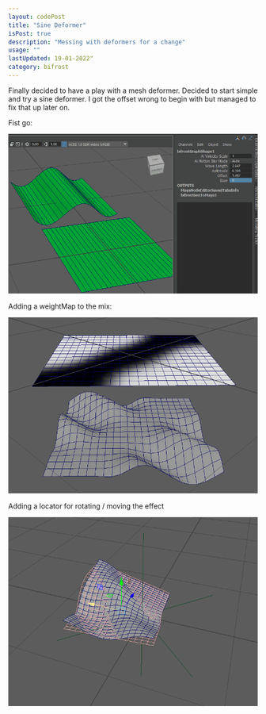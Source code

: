 ```yaml
---
layout: codePost
title: "Sine Deformer"
isPost: true
description: "Messing with deformers for a change"
usage: ""
lastUpdated: 19-01-2022"
category: bifrost
---
```


Finally decided to have a play with a mesh deformer. Decided to start simple and try a sine deformer.
I got the offset wrong to begin with but managed to fix that up later on.


Fist go:

<center><img src="/assets/examples/firstBifrostSineDeformer.gif" alt="firstBifrostSineDeformer"></center>

Adding a weightMap to the mix:

<center><img src="/assets/examples/firstBifrostSineDeformerWithWeightMap.gif" alt="firstBifrostSineDeformerWithWeightMap"></center>

Adding a locator for rotating / moving the effect

<center><img src="/assets/examples/firstBifrostSineDeformerWithWeightMapAndLocator.gif" alt="firstBifrostSineDeformerWithWeightMapAndLocator"></center>
